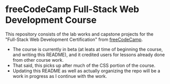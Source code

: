 # freeCodeCamp Full-Stack Web Development Course

This repository consists of the lab works and capstone projects for the "Full-Stack Web Development Certification" from [freeCodeCamp](https://www.freecodecamp.org).

- The course is currently in beta (at leats at time of beginning the course, and writing this README), and it credited users for lessons already done from other course work.
- That said, this picks up after much of the CSS portion of the course.
- Updating this README as well as actually organizing the repo will be a work in progress as I continue with the work.
